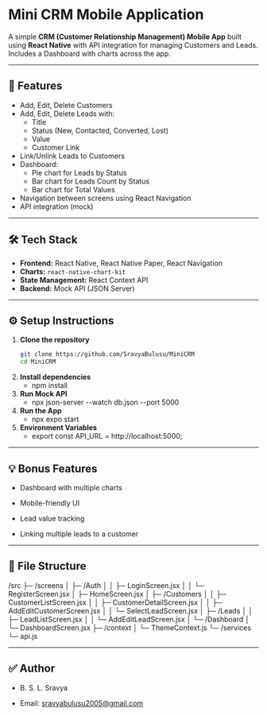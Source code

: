 # Mini CRM Mobile Application

A simple **CRM (Customer Relationship Management) Mobile App** built using **React Native** with API integration for managing Customers and Leads. Includes a Dashboard with charts across the app.

---

## 📌 Features

- Add, Edit, Delete Customers
- Add, Edit, Delete Leads with:
  - Title
  - Status (New, Contacted, Converted, Lost)
  - Value
  - Customer Link
- Link/Unlink Leads to Customers
- Dashboard:
  - Pie chart for Leads by Status
  - Bar chart for Leads Count by Status
  - Bar chart for Total Values
- Navigation between screens using React Navigation
- API integration (mock)

---

## 🛠 Tech Stack

- **Frontend:** React Native, React Native Paper, React Navigation
- **Charts:** `react-native-chart-kit`
- **State Management:** React Context API
- **Backend:** Mock API (JSON Server)

---

## ⚙️ Setup Instructions

1. **Clone the repository**
   ```bash
   git clone https://github.com/SravyaBulusu/MiniCRM
   cd MiniCRM
2. **Install dependencies**
   - npm install
3. **Run Mock API**
   - npx json-server --watch db.json --port 5000
4. **Run the App**
   - npx expo start
5. **Environment Variables**
   - export const API_URL = http://localhost:5000;

---

## 💡 Bonus Features

- Dashboard with multiple charts

- Mobile-friendly UI

- Lead value tracking

- Linking multiple leads to a customer

---

## 📂 File Structure

/src
├─ /screens
│ ├─ /Auth
│ │ ├─ LoginScreen.jsx
│ │ └─ RegisterScreen.jsx
│ ├─ HomeScreen.jsx
│ ├─ /Customers
│ │ ├─ CustomerListScreen.jsx
│ │ ├─ CustomerDetailScreen.jsx
│ │ ├─ AddEditCustomerScreen.jsx
│ │ └─ SelectLeadScreen.jsx
│ ├─ /Leads
│ │ ├─ LeadListScreen.jsx
│ │ └─ AddEditLeadScreen.jsx
│ └─ /Dashboard
│ └─ DashboardScreen.jsx
├─ /context
│ └─ ThemeContext.js
└─ /services
└─ api.js

---

## ✅ Author

- B. S. L. Sravya

- Email: sravyabulusu2005@gmail.com




